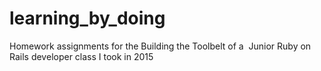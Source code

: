 # learning_by_doing
Homework assignments for the Building the Toolbelt of a  Junior Ruby on Rails developer class I took in 2015
